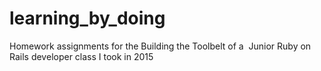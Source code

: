 # learning_by_doing
Homework assignments for the Building the Toolbelt of a  Junior Ruby on Rails developer class I took in 2015
